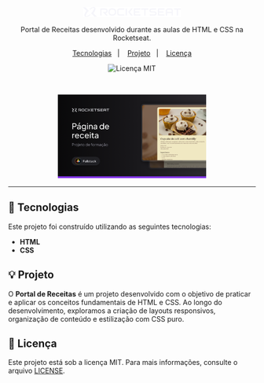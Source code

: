 <p align="center">
  <img alt="Logo - Rocketseat" src="github/logo.png" width="200px" />
</p>

<p align="center">
  Portal de Receitas desenvolvido durante as aulas de HTML e CSS na Rocketseat.
</p>

<p align="center">
  <a href="#-tecnologias">Tecnologias</a>&nbsp;&nbsp;&nbsp;|&nbsp;&nbsp;&nbsp;
  <a href="#-projeto">Projeto</a>&nbsp;&nbsp;&nbsp;|&nbsp;&nbsp;&nbsp;
  <a href="#memo-licença">Licença</a>
</p>

<p align="center">
  <img alt="Licença MIT" src="https://img.shields.io/static/v1?label=license&message=MIT&color=0F172A&labelColor=1D4ED8">
</p>

<br>

<p align="center">
  <img alt="Preview do projeto" src="github/Cover.png" width="60%">
</p>

---

## 🚀 Tecnologias

Este projeto foi construído utilizando as seguintes tecnologias:

- **HTML**
- **CSS**

## 💡 Projeto

O **Portal de Receitas** é um projeto desenvolvido com o objetivo de praticar e aplicar os conceitos fundamentais de HTML e CSS. Ao longo do desenvolvimento, exploramos a criação de layouts responsivos, organização de conteúdo e estilização com CSS puro.

## :memo: Licença

Este projeto está sob a licença MIT. Para mais informações, consulte o arquivo [LICENSE](LICENSE).
